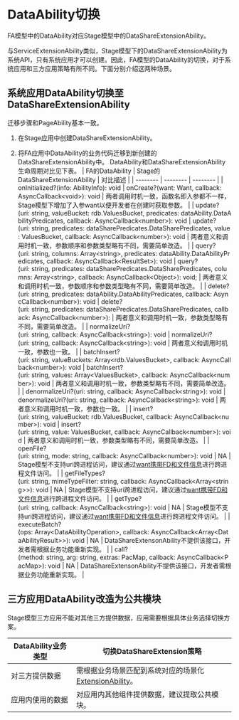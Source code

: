 # DataAbility切换


FA模型中的DataAbility对应Stage模型中的DataShareExtensionAbility。


与ServiceExtensionAbility类似，Stage模型下的DataShareExtensionAbility为系统API，只有系统应用才可以创建。因此，FA模型的DataAbility的切换，对于系统应用和三方应用策略有所不同。下面分别介绍这两种场景。


## 系统应用DataAbility切换至DataShareExtensionAbility

迁移步骤和PageAbility基本一致。

1. 在Stage应用中创建DataShareExtensionAbility。

2. 将FA应用中DataAbility的业务代码迁移到新创建的DataShareExtensionAbility中。
     DataAbility和DataShareExtensionAbility生命周期对比见下表。
     | FA的DataAbility | Stage的DataShareExtensionAbility | 对比描述 |
   | -------- | -------- | -------- |
   | onInitialized?(info:&nbsp;AbilityInfo):&nbsp;void | onCreate?(want:&nbsp;Want,&nbsp;callback:<br/>AsyncCallback&lt;void&gt;):&nbsp;void | 两者调用时机一致，函数名即入参都不一样，Stage模型下增加了入参want以便开发者在创建时获取参数。 |
   | update?(uri:&nbsp;string,&nbsp;valueBucket:&nbsp;rdb.ValuesBucket,&nbsp;predicates:&nbsp;dataAbility.DataAbilityPredicates,&nbsp;callback:&nbsp;AsyncCallback&lt;number&gt;):&nbsp;void | update?(uri:&nbsp;string,&nbsp;predicates:&nbsp;dataSharePredicates.DataSharePredicates,&nbsp;value:&nbsp;ValuesBucket,&nbsp;callback:&nbsp;AsyncCallback&lt;number&gt;):&nbsp;void | 两者意义和调用时机一致，参数顺序和参数类型略有不同，需要简单改造。 |
   | query?(uri:&nbsp;string,&nbsp;columns:&nbsp;Array&lt;string&gt;,&nbsp;predicates:&nbsp;dataAbility.DataAbilityPredicates,&nbsp;callback:&nbsp;AsyncCallback&lt;ResultSet&gt;):&nbsp;void | query?(uri:&nbsp;string,&nbsp;predicates:&nbsp;dataSharePredicates.DataSharePredicates,&nbsp;columns:&nbsp;Array&lt;string&gt;,&nbsp;callback:&nbsp;AsyncCallback&lt;Object&gt;):&nbsp;void; | 两者意义和调用时机一致，参数顺序和参数类型略有不同，需要简单改造。 |
   | delete?(uri:&nbsp;string,&nbsp;predicates:&nbsp;dataAbility.DataAbilityPredicates,&nbsp;callback:&nbsp;AsyncCallback&lt;number&gt;):&nbsp;void | delete?(uri:&nbsp;string,&nbsp;predicates:&nbsp;dataSharePredicates.DataSharePredicates,&nbsp;callback:&nbsp;AsyncCallback&lt;number&gt;): | 两者意义和调用时机一致，参数类型略有不同，需要简单改造。 |
   | normalizeUri?(uri:&nbsp;string,&nbsp;callback:&nbsp;AsyncCallback&lt;string&gt;):&nbsp;void | normalizeUri?(uri:&nbsp;string,&nbsp;callback:&nbsp;AsyncCallback&lt;string&gt;):&nbsp;void | 两者意义和调用时机一致，参数也一致。 |
   | batchInsert?(uri:&nbsp;string,&nbsp;valueBuckets:&nbsp;Array&lt;rdb.ValuesBucket&gt;,&nbsp;callback:&nbsp;AsyncCallback&lt;number&gt;):&nbsp;void | batchInsert?(uri:&nbsp;string,&nbsp;values:&nbsp;Array&lt;ValuesBucket&gt;,&nbsp;callback:&nbsp;AsyncCallback&lt;number&gt;):&nbsp;void | 两者意义和调用时机一致，参数类型略有不同，需要简单改造。 |
   | denormalizeUri?(uri:&nbsp;string,&nbsp;callback:&nbsp;AsyncCallback&lt;string&gt;):&nbsp;void | denormalizeUri?(uri:&nbsp;string,&nbsp;callback:&nbsp;AsyncCallback&lt;string&gt;):&nbsp;void | 两者意义和调用时机一致，参数也一致。 |
   | insert?(uri:&nbsp;string,&nbsp;valueBucket:&nbsp;rdb.ValuesBucket,&nbsp;callback:&nbsp;AsyncCallback&lt;number&gt;):&nbsp;void | insert?(uri:&nbsp;string,&nbsp;value:&nbsp;ValuesBucket,&nbsp;callback:&nbsp;AsyncCallback&lt;number&gt;):&nbsp;void | 两者意义和调用时机一致，参数类型略有不同，需要简单改造。 |
   | openFile?(uri:&nbsp;string,&nbsp;mode:&nbsp;string,&nbsp;callback:&nbsp;AsyncCallback&lt;number&gt;):&nbsp;void | NA | Stage模型不支持uri跨进程访问，建议通过[want携带FD和文件信息](data-share-via-want.md)进行跨进程文件访问。 |
   | getFileTypes?(uri:&nbsp;string,&nbsp;mimeTypeFilter:&nbsp;string,&nbsp;callback:&nbsp;AsyncCallback&lt;Array&lt;string&gt;&gt;):&nbsp;void | NA | Stage模型不支持uri跨进程访问，建议通过[want携带FD和文件信息](data-share-via-want.md)进行跨进程文件访问。 |
   | getType?(uri:&nbsp;string,&nbsp;callback:&nbsp;AsyncCallback&lt;string&gt;):&nbsp;void | NA | Stage模型不支持uri跨进程访问，建议通过[want携带FD和文件信息](data-share-via-want.md)进行跨进程文件访问。 |
   | executeBatch?(ops:&nbsp;Array&lt;DataAbilityOperation&gt;,&nbsp;callback:&nbsp;AsyncCallback&lt;Array&lt;DataAbilityResult&gt;&gt;):&nbsp;void | NA | DataShareExtensonAbility不提供该接口，开发者需根据业务功能重新实现。 |
   | call?(method:&nbsp;string,&nbsp;arg:&nbsp;string,&nbsp;extras:&nbsp;PacMap,&nbsp;callback:&nbsp;AsyncCallback&lt;PacMap&gt;):&nbsp;void | NA | DataShareExtensonAbility不提供该接口，开发者需根据业务功能重新实现。 |


## 三方应用DataAbility改造为公共模块

Stage模型三方应用不能对其他三方提供数据，应用需要根据具体业务选择切换方案。

| DataAbility业务类型 | 切换DataShareExtension策略 |
| -------- | -------- |
| 对三方提供数据 | 需根据业务场景匹配到系统对应的场景化[ExtensionAbility](../reference/apis-ability-kit/js-apis-bundleManager.md#extensionabilitytype)。 |
| 应用内使用的数据 | 对应用内其他组件提供数据，建议提取公共模块。 |
